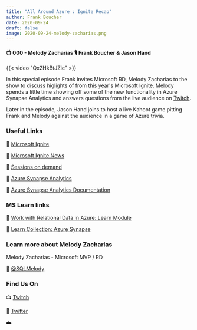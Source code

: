 ```yaml
---
title: "All Around Azure : Ignite Recap"
author: Frank Boucher
date: 2020-09-24
draft: false
image: 2020-09-24-melody-zacharias.png
---
```


#### 📺 000 - Melody Zacharias 🎙️ Frank Boucher & Jason Hand

<!--more-->

{{< video "Qx2HkBtJZic" >}}

<!--more-->

In this special episode Frank invites Microsoft RD, Melody Zacharias to the show to discuss higlights of from this year's Microsoft Ignite. Melody spends a little time showing off some of the new functionality in Azure Synapse Analytics and answers questions from the live audience on [Twitch](https://twitch.tv/microsoftdeveloper). 

Later in the episode, Jason Hand joins to host a live Kahoot game pitting Frank and Melody against the audience in a game of Azure trivia.

### Useful Links

🔗 [Microsoft Ignite](https://myignite.microsoft.com/home/?WT.mc_id=allaroundazure-blog-jahand)

🔗 [Microsoft Ignite News](https://news.microsoft.com/ignite2020/?WT.mc_id=allaroundazure-blog-jahand)

🔗 [Sessions on demand](https://myignite.microsoft.com/sessions/?WT.mc_id=allaroundazure-blog-jahand)

🔗 [Azure Synapse Analytics](https://azure.microsoft.com/en-us/services/synapse-analytics/?WT.mc_id=allaroundazure-blog-jahand)

🔗 [Azure Synapse Analytics Documentation](https://docs.microsoft.com/en-us/azure/synapse-analytics/sql-data-warehouse/?WT.mc_id=allaroundazure-blog-jahand)

### MS Learn links

🔗 [Work with Relational Data in Azure: Learn Module](https://docs.microsoft.com/en-us/learn/paths/work-with-relational-data-in-azure?WT.mc_id=allaroundazure-blog-jahand/)

🔗 [Learn Collection: Azure Synapse](https://docs.microsoft.com/en-us/users/jasonhand/collections/3gyec8611o2ej5/?WT.mc_id=allaroundazure-blog-jahand)


### Learn more about Melody Zacharias

Melody Zacharias - Microsoft MVP / RD

🔗 [@SQLMelody](https://twitter.com/SQLMelody)


### Find Us On

📺 [Twitch](https://www.twitch.tv/microsoftdeveloper)

🔗 [Twitter](https://twitter.com/allaroundazure)

☁️
